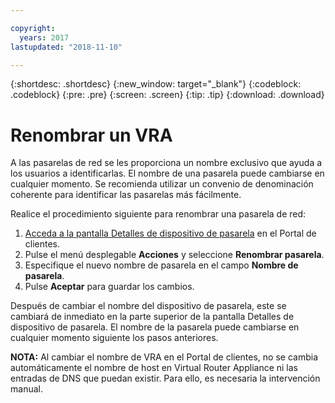 ```yaml
---

copyright:
  years: 2017
lastupdated: "2018-11-10"

---
```


{:shortdesc: .shortdesc}
{:new_window: target="_blank"}
{:codeblock: .codeblock}
{:pre: .pre}
{:screen: .screen}
{:tip: .tip}
{:download: .download}

# Renombrar un VRA

A las pasarelas de red se les proporciona un nombre exclusivo que ayuda a los usuarios a identificarlas. El nombre de una pasarela puede cambiarse en cualquier momento. Se recomienda utilizar un convenio de denominación coherente para identificar las pasarelas más fácilmente.

Realice el procedimiento siguiente para renombrar una pasarela de red:

1. [Acceda a la pantalla Detalles de dispositivo de pasarela](access-gateway-details.html) en el Portal de clientes. 
2. Pulse el menú desplegable **Acciones** y seleccione **Renombrar pasarela**.
3. Especifique el nuevo nombre de pasarela en el campo **Nombre de pasarela**.
4. Pulse **Aceptar** para guardar los cambios. 

Después de cambiar el nombre del dispositivo de pasarela, este se cambiará de inmediato en la parte superior de la pantalla Detalles de dispositivo de pasarela. El nombre de la pasarela puede cambiarse en cualquier momento siguiente los pasos anteriores.

**NOTA:** Al cambiar el nombre de VRA en el Portal de clientes, no se cambia automáticamente el nombre de host en Virtual Router Appliance ni las entradas de DNS que puedan existir. Para ello, es necesaria la intervención manual.
